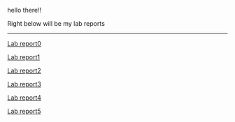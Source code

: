 hello there!! 

Right below will be my lab reports

---

[Lab report0](stevencode.md)

[Lab report1](lab-report-1-week-0.md)

[Lab report2](lab-report-weel-3.md)

[Lab report3](labreport_5.md)

[Lab report4](lab-report-week-7.md)

[Lab report5](lab-report-5.md)
